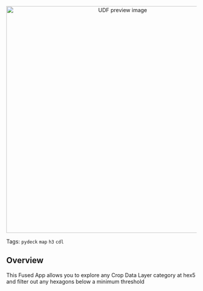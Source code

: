 <!--fused:preview-->
<p align="center"><img src="fused_uploaded_preview" width="600" alt="UDF preview image"></p>

<!--fused:tags-->
Tags: `pydeck` `map` `h3` `cdl`

<!--fused:readme-->
## Overview

This Fused App allows you to explore any Crop Data Layer category at hex5 and filter out any hexagons below a minimum threshold
